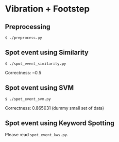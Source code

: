 # Vibration + Footstep

## Preprocessing

    $ ./preprocess.py

## Spot event using Similarity

    $ ./spot_event_similarity.py

Correctness: ~0.5

## Spot event using SVM

    $ ./spot_event_svm.py

Correctness: 0.865031 (dummy small set of data)

## Spot event using Keyword Spotting

Please read `spot_event_kws.py`.
